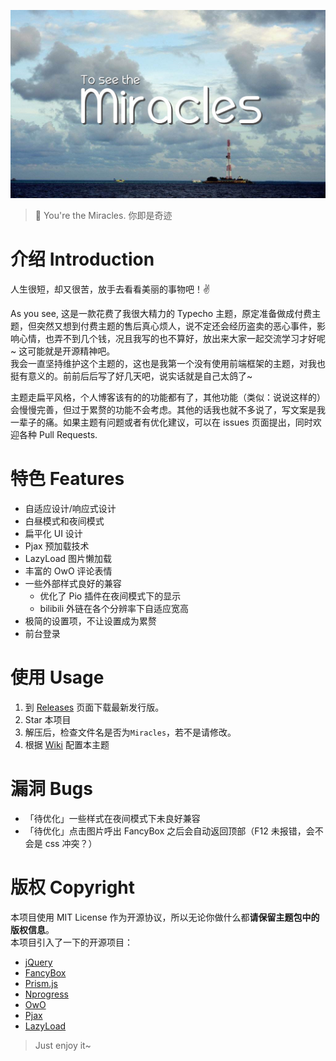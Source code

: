 ![](banner.jpg)
> 🙌 You're the Miracles. 你即是奇迹

# 介绍 Introduction
人生很短，却又很苦，放手去看看美丽的事物吧！✌️  

As you see, 这是一款花费了我很大精力的 Typecho 主题，原定准备做成付费主题，但突然又想到付费主题的售后真心烦人，说不定还会经历盗卖的恶心事件，影响心情，也弄不到几个钱，况且我写的也不算好，放出来大家一起交流学习才好呢~ 这可能就是开源精神吧。  
我会一直坚持维护这个主题的，这也是我第一个没有使用前端框架的主题，对我也挺有意义的。前前后后写了好几天吧，说实话就是自己太鸽了~

主题走扁平风格，个人博客该有的的功能都有了，其他功能（类似：说说这样的）会慢慢完善，但过于累赘的功能不会考虑。其他的话我也就不多说了，写文案是我一辈子的痛。如果主题有问题或者有优化建议，可以在 issues 页面提出，同时欢迎各种 Pull Requests.

# 特色 Features
- 自适应设计/响应式设计
- 白昼模式和夜间模式
- 扁平化 UI 设计
- Pjax 预加载技术
- LazyLoad 图片懒加载
- 丰富的 OwO 评论表情
- 一些外部样式良好的兼容
    - 优化了 Pio 插件在夜间模式下的显示
    - bilibili 外链在各个分辨率下自适应宽高
- 极简的设置项，不让设置成为累赘
- 前台登录

# 使用 Usage
1. 到 [Releases](https://github.com/BigCoke233/miracles/releases) 页面下载最新发行版。
2. Star 本项目
3. 解压后，检查文件名是否为`Miracles`，若不是请修改。
4. 根据 [Wiki](https://github.com/BigCoke233/miracles/wiki) 配置本主题

# 漏洞 Bugs
- 「待优化」一些样式在夜间模式下未良好兼容
- 「待优化」点击图片呼出 FancyBox 之后会自动返回顶部（F12 未报错，会不会是 css 冲突？）

# 版权 Copyright
本项目使用 MIT License 作为开源协议，所以无论你做什么都**请保留主题包中的版权信息**。  
本项目引入了一下的开源项目：
- [jQuery](https://github.com/jquery/jquery)
- [FancyBox](https://github.com/fancyapps/fancybox)
- [Prism.js](https://github.com/PrismJS/prism)
- [Nprogress](https://github.com/rstacruz/nprogress)
- [OwO](https://github.com/DIYgod/OwO)
- [Pjax](https://github.com/defunkt/jquery-pjax)
- [LazyLoad](https://github.com/tuupola/lazyload)

> Just enjoy it~

